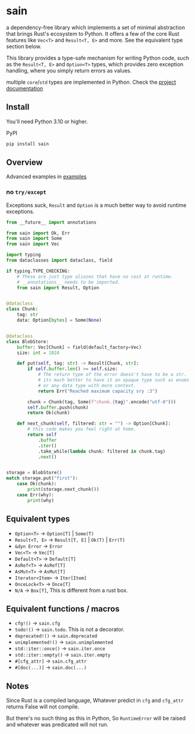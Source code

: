 # sain

a dependency-free library which implements a set of minimal abstraction that brings Rust's ecosystem to Python.
It offers a few of the core Rust features like `Vec<T>` and `Result<T, E>` and more. See the equivalent type section below.

This library provides a type-safe mechanism for writing Python code, such as the `Result<T, E>` and `Option<T>` types,
which provides zero exception handling, where you simply return errors as values.

multiple `core`/`std` types are implemented in Python. Check the [project documentation](https://nxtlo.github.io/sain/sain.html)

## Install

You'll need Python 3.10 or higher.

PyPI

```sh
pip install sain
```

## Overview

Advanced examples in [examples](https://github.com/nxtlo/sain/tree/master/examples)

### no `try/except`

Exceptions suck, `Result` and `Option` is a much better way to avoid runtime exceptions.

```py
from __future__ import annotations

from sain import Ok, Err
from sain import Some
from sain import Vec

import typing
from dataclasses import dataclass, field

if typing.TYPE_CHECKING:
    # These are just type aliases that have no cost at runtime.
    # __annotations__ needs to be imported.
    from sain import Result, Option


@dataclass
class Chunk:
    tag: str
    data: Option[bytes] = Some(None)


@dataclass
class BlobStore:
    buffer: Vec[Chunk] = field(default_factory=Vec)
    size: int = 1024

    def put(self, tag: str) -> Result[Chunk, str]:
        if self.buffer.len() >= self.size:
            # The return type of the error doesn't have to be a str.
            # its much better to have it an opaque type such as enums
            # or any data type with more context.
            return Err("Reached maximum capacity sry :3")

        chunk = Chunk(tag, Some(f"chunk.{tag}".encode("utf-8")))
        self.buffer.push(chunk)
        return Ok(chunk)

    def next_chunk(self, filtered: str = "") -> Option[Chunk]:
        # this code makes you feel right at home.
        return self
            .buffer
            .iter()
            .take_while(lambda chunk: filtered in chunk.tag)
            .next()


storage = BlobStore()
match storage.put("first"):
    case Ok(chunk):
        print(storage.next_chunk())
    case Err(why):
        print(why)
```

## Equivalent types

- `Option<T>` -> `Option[T]` | `Some(T)`
- `Result<T, E>` -> `Result[T, E]` | `Ok(T)` | `Err(T)`
- `&dyn Error` -> `Error`
- `Vec<T>` -> `Vec[T]`
- `Default<T>` -> `Default[T]`
- `AsRef<T>` -> `AsRef[T]`
- `AsMut<T>` -> `AsMut[T]`
- `Iterator<Item>` -> `Iter[Item]`
- `OnceLock<T>` -> `Once[T]`
- `N/A` -> `Box[T]`, This is different from a rust box.

## Equivalent functions / macros

- `cfg!()` -> `sain.cfg`
- `todo!()` -> `sain.todo`. This is not a decorator.
- `deprecated!()` -> `sain.deprecated`
- `unimplemented!()` -> `sain.unimplemented`
- `std::iter::once()` -> `sain.iter.once`
- `std::iter::empty()` -> `sain.iter.empty`
- `#[cfg_attr]` -> `sain.cfg_attr`
- `#[doc(...)]` -> `sain.doc(...)`

## Notes

Since Rust is a compiled language, Whatever predict in `cfg` and `cfg_attr` returns False will not compile.

But there's no such thing as this in Python, So `RuntimeError` will be raised and whatever was predicated will not run.
